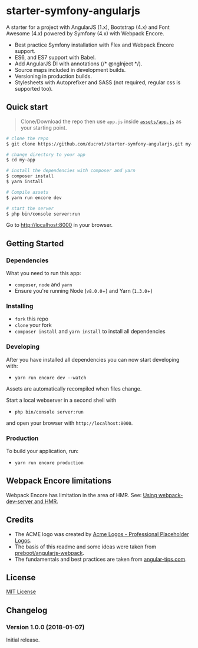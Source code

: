# starter-symfony-angularjs

A starter for a project with AngularJS (1.x), Bootstrap (4.x) and Font Awesome (4.x) powered by Symfony (4.x) with Webpack Encore.

* Best practice Symfony installation with Flex and Webpack Encore support.
* ES6, and ES7 support with Babel.
* Add AngularJS DI with annotations (/* @ngInject */).
* Source maps included in development builds.
* Versioning in production builds.
* Stylesheets with Autoprefixer and SASS (not required, regular css is supported too).


## Quick start

> Clone/Download the repo then use `app.js` inside [`assets/app.js`](assets/app.js) as your starting point.

```bash
# clone the repo
$ git clone https://github.com/ducrot/starter-symfony-angularjs.git my-app

# change directory to your app
$ cd my-app

# install the dependencies with composer and yarn
$ composer install
$ yarn install

# Compile assets
$ yarn run encore dev

# start the server
$ php bin/console server:run
```

Go to [http://localhost:8000](http://localhost:8000) in your browser.


## Getting Started

### Dependencies

What you need to run this app:

* `composer`, `node` and `yarn`
* Ensure you're running Node (`v8.0.0`+) and Yarn (`1.3.0`+)

### Installing

* `fork` this repo
* `clone` your fork
* `composer install` and `yarn install` to install all dependencies

### Developing

After you have installed all dependencies you can now start developing with:

* `yarn run encore dev --watch`

Assets are automatically recompiled when files change.

Start a local webserver in a second shell with

* `php bin/console server:run`

and open your browser with `http://localhost:8000`.


### Production

To build your application, run:

* `yarn run encore production`


## Webpack Encore limitations

Webpack Encore has limitation in the area of HMR. See: [Using webpack-dev-server and HMR](https://symfony.com/doc/current/frontend/encore/dev-server.html).


## Credits

- The ACME logo was created by [Acme Logos - Professional Placeholder Logos](http://acmelogos.com/).
- The basis of this readme and some ideas were taken from [preboot/angularjs-webpack](https://github.com/preboot/angularjs-webpack).
- The fundamentals and best practices are taken from [angular-tips.com](http://angular-tips.com/blog/2015/06/using-angular-1-dot-x-with-es6-and-webpack/).


## License

[MIT License](LICENSE)


## Changelog

### Version 1.0.0 (2018-01-07)

Initial release.